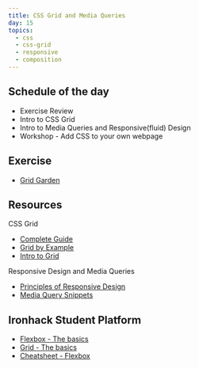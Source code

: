 ```yaml
---
title: CSS Grid and Media Queries
day: 15
topics:
  - css
  - css-grid
  - responsive
  - composition
---
```


Schedule of the day
----------

- Exercise Review
- Intro to CSS Grid
- Intro to Media Queries and Responsive(fluid) Design
- Workshop - Add CSS to your own webpage

Exercise
----------
- [Grid Garden](https://cssgridgarden.com/)

Resources
----------
CSS Grid
- [Complete Guide](https://css-tricks.com/snippets/css/complete-guide-grid/)
- [Grid by Example](https://gridbyexample.com/)
- [Intro to Grid](https://labs.jensimmons.com/)


Responsive Design and Media Queries
- [Principles of Responsive Design](http://blog.froont.com/9-basic-principles-of-responsive-web-design/)
- [Media Query Snippets](https://css-tricks.com/snippets/css/media-queries-for-standard-devices/)

Ironhack Student Platform
----------
- [Flexbox - The basics](http://learn.ironhack.com/#/learning_unit/7135)
- [Grid - The basics](http://learn.ironhack.com/#/learning_unit/7136)
- [Cheatsheet - Flexbox](http://learn.ironhack.com/#/learning_unit/7138)
